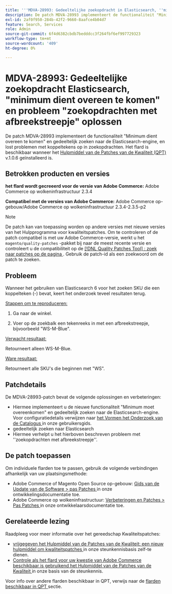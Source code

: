 ```yaml
---
title: '''MDVA-28993: Gedeeltelijke zoekopdracht in Elasticsearch, ''minimum dient overeen te komen'' en probleem ''doorzoeken met afbreekstreepje'' oplossen'
description: De patch MDVA-28993 implementeert de functionaliteit "Minimum dient overeen te komen" en gedeeltelijk zoeken naar de Elasticsearch-engine, en lost problemen met koppeltekens op in zoekopdrachten. De patch is beschikbaar wanneer [Quality Patches Tool (QPT)](/help/announcements/adobe-commerce-announcements/magento-quality-patches-released-new-tool-to-self-serve-quality-patches.md) v.1.0.6 is geïnstalleerd.
exl-id: 2af0f950-284b-42f2-9660-8aafce4b04d7
feature: Search, Services
role: Admin
source-git-commit: 6f4d6382cbdb7bedddcc3f264fbf6ef997729323
workflow-type: tm+mt
source-wordcount: '409'
ht-degree: 0%

---
```


# MDVA-28993: Gedeeltelijke zoekopdracht Elasticsearch, &quot;minimum dient overeen te komen&quot; en probleem &quot;zoekopdrachten met afbreekstreepje&quot; oplossen

De patch MDVA-28993 implementeert de functionaliteit &quot;Minimum dient overeen te komen&quot; en gedeeltelijk zoeken naar de Elasticsearch-engine, en lost problemen met koppeltekens op in zoekopdrachten. Het flard is beschikbaar wanneer het [ Hulpmiddel van de Patches van de Kwaliteit (QPT) ](/help/announcements/adobe-commerce-announcements/magento-quality-patches-released-new-tool-to-self-serve-quality-patches.md) v.1.0.6 geïnstalleerd is.

## Betrokken producten en versies

**het flard wordt gecreeerd voor de versie van Adobe Commerce:** Adobe Commerce op wolkeninfrastructuur 2.3.4

**Compatibel met de versies van Adobe Commerce:** Adobe Commerce op-gebouw/Adobe Commerce op wolkeninfrastructuur 2.3.4-2.3.5-p2

>[!NOTE]
>
>De patch kan van toepassing worden op andere versies met nieuwe versies van het Hulpprogramma voor kwaliteitspatches. Om te controleren of de patch compatibel is met uw Adobe Commerce-versie, werkt u het `magento/quality-patches` -pakket bij naar de meest recente versie en controleert u de compatibiliteit op de [[!DNL Quality Patches Tool] : zoek naar patches op de pagina ](https://devdocs.magento.com/quality-patches/tool.html#patch-grid) . Gebruik de patch-id als een zoekwoord om de patch te zoeken.


## Probleem

Wanneer het gebruiken van Elasticsearch 6 voor het zoeken SKU die een koppelteken (-) bevat, keert het onderzoek teveel resultaten terug.

<u> Stappen om te reproduceren:</u>

1. Ga naar de winkel.

1. Voer op de zoekbalk een tekenreeks in met een afbreekstreepje, bijvoorbeeld &quot;WS-M-Blue&quot;.

<u> Verwacht resultaat:</u>

Retourneert alleen WS-M-Blue.

<u> Ware resultaat:</u>

Retourneert alle SKU&#39;s die beginnen met &quot;WS&quot;.

## Patchdetails

De MDVA-28993-patch bevat de volgende oplossingen en verbeteringen:

* Hiermee implementeert u de nieuwe functionaliteit &quot;Minimum moet overeenkomen&quot; en gedeeltelijk zoeken naar de Elasticsearch-engine. Voor configuratiedetails verwijzen naar [ het Vormen het Onderzoek van de Catalogus ](https://docs.magento.com/user-guide/catalog/search-configuration.html#step-4-configure-minimum-terms-to-match) in onze gebruikersgids.
* gedeeltelijk zoeken naar Elasticsearch
* Hiermee verhelpt u het hierboven beschreven probleem met &#39;&#39;zoekopdrachten met afbreekstreepje&#39;&#39;.

## De patch toepassen

Om individuele flarden toe te passen, gebruik de volgende verbindingen afhankelijk van uw plaatsingsmethode:

* Adobe Commerce of Magento Open Source op-gebouw: [ Gids van de Update van de Software > pas Patches ](https://devdocs.magento.com/guides/v2.4/comp-mgr/patching/mqp.html) in onze ontwikkelingsdocumentatie toe.
* Adobe Commerce op wolkeninfrastructuur: [ Verbeteringen en Patches > Pas Patches ](https://devdocs.magento.com/cloud/project/project-patch.html) in onze ontwikkelaarsdocumentatie toe.

## Gerelateerde lezing

Raadpleeg voor meer informatie over het gereedschap Kwaliteitspatches:

* [ vrijgegeven het Hulpmiddel van de Patches van de Kwaliteit: een nieuw hulpmiddel om kwaliteitspatches ](/help/announcements/adobe-commerce-announcements/magento-quality-patches-released-new-tool-to-self-serve-quality-patches.md) in onze steunkennisbasis zelf-te dienen.
* [ Controle als het flard voor uw kwestie van Adobe Commerce beschikbaar is gebruikend het Hulpmiddel van de Patches van de Kwaliteit ](/help/support-tools/patches-available-in-qpt-tool/check-patch-for-magento-issue-with-magento-quality-patches.md) in onze basis van de steunkennis.

Voor info over andere flarden beschikbaar in QPT, verwijs naar de [ flarden beschikbaar in QPT ](https://support.magento.com/hc/en-us/sections/360010506631-Patches-available-in-MQP-tool-) sectie.

